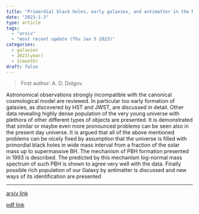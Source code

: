 ```yaml
---
title: "Primordial black holes, early galaxies, and antimatter in the Milky Way"
date: "2023-1-3"
type: article
tags:
  - "arxiv"
  - "most recent update (Thu Jan 5 2023)"
categories:
  - galaxies
  - 2023(year)
  - 1(month)
draft: false
---
```


> First author: A. D. Dolgov

 Astronomical observations strongly incompatible with the canonical
cosmological model are reviewed. In particular too early formation of galaxies,
as discovered by HST and JWST, are discussed in detail. Other data revealing
highly dense population of the very young universe with plethora of other
different types of objects are presented. It is demonstrated that similar or
maybe even more pronounced problems can be seen also in the present day
universe. It is argued that all of the above mentioned problems can be nicely
fixed by assumption that the universe is filled with primordial black holes in
wide mass interval from a fraction of the solar mass up to supermassive BH. The
mechanism of PBH formation presented in 1993 is described. The predicted by
this mechanism log-normal mass spectrum of such PBH is shown to agree very well
with the data. Finally possible rich population of our Galaxy by antimatter is
discussed and new ways of its identification are presented

---
[arxiv link](http://arxiv.org/abs/2301.01365v1)

[pdf link](http://arxiv.org/pdf/2301.01365v1)